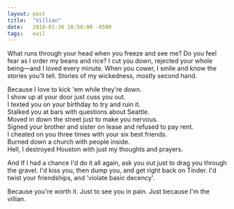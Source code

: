 ```yaml
---
layout: post
title:  "Villian"
date:   2018-01-30 18:50:00 -0500
tags:   evil
---
```


What runs through your head when you freeze and see me?
Do you feel fear as I order my beans and rice?
I cut you down, rejected your whole being—and I loved every minute.
When you cower, I smile and know the stories you'll tell. Stories of my wickedness, mostly second hand.

Because I love to kick 'em while they're down.<br/>
I show up at your door just cuss you out.<br/>
I texted you on your birthday to try and ruin it.<br/>
Stalked you at bars with questions about Seattle.<br/>
Moved in down the street just to make you nervous.<br/>
Signed your brother and sister on lease and refused to pay rent.<br/>
I cheated on you three times with your six best friends.<br/>
Burned down a church with people inside.<br/>
Hell, I destroyed Houston with just my thoughts and prayers.<br/>

And If I had a chance I'd do it all again, ask you out just to drag you through the gravel.
I'd kiss you, then dump you, and get right back on Tinder.
I'd twist your friendships, and 'violate basic decency'.

Because you're worth it. Just to see you in pain. Just because I'm the villian.